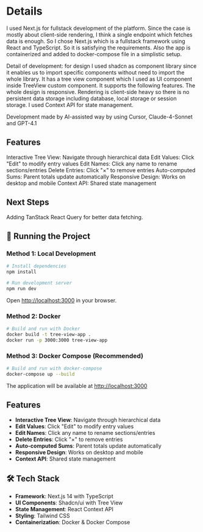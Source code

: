 # Details

I used Next.js for fullstack development of the platform. Since the case is mostly about client-side rendering, I think a single endpoint which fetches data is enough. So I chose Next.js which is a fullstack framework using React and TypeScript. So it is satisfying the requirements. Also the app is containerized and added to docker-compose file in a simplistic setup.

Detail of development: for design I used shadcn as component library since it enables us to import specific components without need to import the whole library. It has a tree view component which I used as UI component inside TreeView custom component. It supports the following features. The whole design is responsive. Rendering is client-side heavy so there is no persistent data storage including database, local storage or session storage. I used Context API for state management.

Development made by AI-assisted way by using Cursor, Claude-4-Sonnet and GPT-4.1

## Features

Interactive Tree View: Navigate through hierarchical data
Edit Values: Click "Edit" to modify entry values
Edit Names: Click any name to rename sections/entries
Delete Entries: Click "×" to remove entries
Auto-computed Sums: Parent totals update automatically
Responsive Design: Works on desktop and mobile
Context API: Shared state management

## Next Steps

Adding TanStack React Query for better data fetching.

## 🚀 Running the Project

### Method 1: Local Development

```bash
# Install dependencies
npm install

# Run development server
npm run dev
```

Open [http://localhost:3000](http://localhost:3000) in your browser.

### Method 2: Docker

```bash
# Build and run with Docker
docker build -t tree-view-app .
docker run -p 3000:3000 tree-view-app
```

### Method 3: Docker Compose (Recommended)

```bash
# Build and run with docker-compose
docker-compose up --build
```

The application will be available at [http://localhost:3000](http://localhost:3000)

## Features

- **Interactive Tree View**: Navigate through hierarchical data
- **Edit Values**: Click "Edit" to modify entry values
- **Edit Names**: Click any name to rename sections/entries
- **Delete Entries**: Click "×" to remove entries
- **Auto-computed Sums**: Parent totals update automatically
- **Responsive Design**: Works on desktop and mobile
- **Context API**: Shared state management

## 🛠️ Tech Stack

- **Framework**: Next.js 14 with TypeScript
- **UI Components**: Shadcn/ui with Tree View
- **State Management**: React Context API
- **Styling**: Tailwind CSS
- **Containerization**: Docker & Docker Compose
